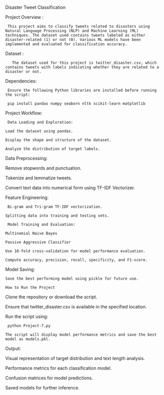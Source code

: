 Disaster Tweet Classification

Project Overview :

     This project aims to classify tweets related to disasters using Natural Language Processing (NLP) and Machine Learning (ML) techniques. The dataset used contains tweets labeled as either disaster-related (1) or not (0). Various ML models have been implemented and evaluated for classification accuracy.

Dataset :

       The dataset used for this project is twitter_disaster.csv, which contains tweets with labels indicating whether they are related to a disaster or not.

Dependencies:

     Ensure the following Python libraries are installed before running the script:

     pip install pandas numpy seaborn nltk scikit-learn matplotlib

Project Workflow:

     Data Loading and Exploration:

    Load the dataset using pandas.

    Display the shape and structure of the dataset.

    Analyze the distribution of target labels.

Data Preprocessing:

   Remove stopwords and punctuation.

   Tokenize and lemmatize tweets.

   Convert text data into numerical form using TF-IDF Vectorizer.

Feature Engineering:

     Bi-gram and Tri-gram TF-IDF vectorization.

    Splitting data into training and testing sets.

     Model Training and Evaluation:

    Multinomial Naive Bayes

    Passive Aggressive Classifier

    Use 10-fold cross-validation for model performance evaluation.

    Compute accuracy, precision, recall, specificity, and F1-score.

Model Saving:

    Save the best performing model using pickle for future use.

    How to Run the Project

   Clone the repository or download the script.

   Ensure that twitter_disaster.csv is available in the specified location.

Run the script using:

     python Project-7.py

    The script will display model performance metrics and save the best model as models.pkl.

Output:

   Visual representation of target distribution and text length analysis.

   Performance metrics for each classification model.

   Confusion matrices for model predictions.

   Saved models for further inference.



